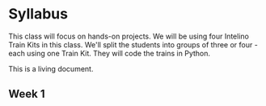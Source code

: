 # Syllabus

This class will focus on hands-on projects. We will be using four 
Intelino Train Kits in this class. We'll split the students into groups 
of three or four - each using one Train Kit. They will code the trains 
in Python.

This is a living document. 

## Week 1
